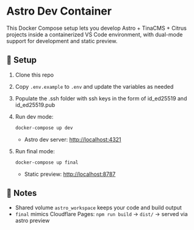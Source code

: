 # Astro Dev Container

This Docker Compose setup lets you develop Astro + TinaCMS + Citrus projects inside a containerized VS Code environment, with dual-mode support for development and static preview.

## 🔧 Setup

1. Clone this repo
2. Copy `.env.example` to `.env` and update the variables as needed
3. Populate the .ssh folder with ssh keys in the form of id_ed25519 and id_ed25519.pub
4. Run dev mode:

   ```bash
   docker-compose up dev
   ```
  
   - Astro dev server: <http://localhost:4321>
5. Run final mode:

   ```bash
   docker-compose up final
   ```

   - Static preview: <http://localhost:8787>

## 🧠 Notes

- Shared volume `astro_workspace` keeps your code and build output
- `final` mimics Cloudflare Pages: `npm run build` → `dist/` → served via astro preview
